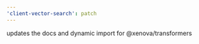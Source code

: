 ```yaml
---
'client-vector-search': patch
---
```


updates the docs and dynamic import for @xenova/transformers
